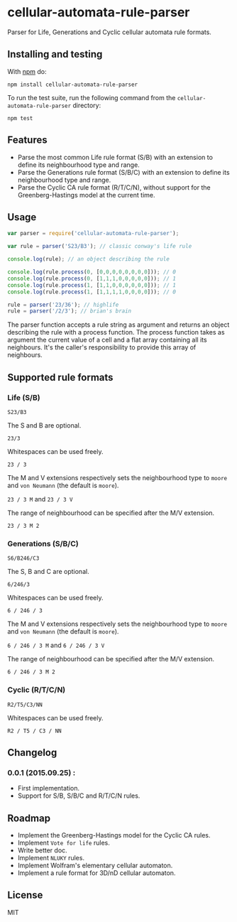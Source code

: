 # cellular-automata-rule-parser

Parser for Life, Generations and Cyclic cellular automata rule formats.

## Installing and testing

With [npm](http://npmjs.org) do:

```
npm install cellular-automata-rule-parser
```

To run the test suite, run the following command from the ```cellular-automata-rule-parser``` directory:

```
npm test
```

## Features

- Parse the most common Life rule format (S/B) with an extension to define its neighbourhood type and range.
- Parse the Generations rule format (S/B/C) with an extension to define its neighbourhood type and range.
- Parse the Cyclic CA rule format (R/T/C/N), without support for the Greenberg-Hastings model at the current time.

## Usage

```js
var parser = require('cellular-automata-rule-parser');

var rule = parser('S23/B3'); // classic conway's life rule

console.log(rule); // an object describing the rule

console.log(rule.process(0, [0,0,0,0,0,0,0,0])); // 0
console.log(rule.process(0, [1,1,1,0,0,0,0,0])); // 1
console.log(rule.process(1, [1,1,0,0,0,0,0,0])); // 1
console.log(rule.process(1, [1,1,1,1,0,0,0,0])); // 0

rule = parser('23/36'); // highlife
rule = parser('/2/3'); // brian's brain
```

The parser function accepts a rule string as argument and returns an object describing the rule with a process function.
The process function takes as argument the current value of a cell and a flat array containing all its neighbours.
It's the caller's responsibility to provide this array of neighbours.

## Supported rule formats

### Life (S/B)

`S23/B3`

The S and B are optional.

`23/3`

Whitespaces can be used freely.

`23 / 3`

The M and V extensions respectively sets the neighbourhood type to ```moore``` and ```von Neumann``` (the default is ```moore```).

`23 / 3 M` and `23 / 3 V`

The range of neighbourhood can be specified after the M/V extension.

`23 / 3 M 2`

### Generations (S/B/C)

`S6/B246/C3`

The S, B and C are optional.

`6/246/3`

Whitespaces can be used freely.

`6 / 246 / 3`

The M and V extensions respectively sets the neighbourhood type to ```moore``` and ```von Neumann``` (the default is ```moore```).

`6 / 246 / 3 M` and `6 / 246 / 3 V`

The range of neighbourhood can be specified after the M/V extension.

`6 / 246 / 3 M 2`

### Cyclic (R/T/C/N)

`R2/T5/C3/NN`

Whitespaces can be used freely.

`R2 / T5 / C3 / NN`

## Changelog

### 0.0.1 (2015.09.25) :

- First implementation.
- Support for S/B, S/B/C and R/T/C/N rules.

## Roadmap

- Implement the Greenberg-Hastings model for the Cyclic CA rules.
- Implement ```Vote for life``` rules.
- Write better doc.
- Implement ```NLUKY``` rules.
- Implement Wolfram's elementary cellular automaton.
- Implement a rule format for 3D/nD cellular automaton.

## License

MIT
